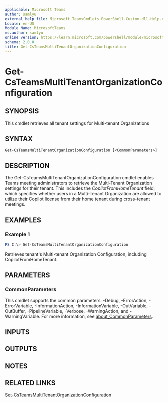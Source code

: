 ```yaml
---
applicable: Microsoft Teams
author: samlyu
external help file: Microsoft.TeamsCmdlets.PowerShell.Custom.dll-Help.xml
Locale: en-US
Module Name: MicrosoftTeams
ms.author: samlyu
online version: https://learn.microsoft.com/powershell/module/microsoftteams/get-csteamsmultitenantorganizationconfiguration
schema: 2.0.0
title: Get-CsTeamsMultiTenantOrganizationConfiguration
---
```


# Get-CsTeamsMultiTenantOrganizationConfiguration

## SYNOPSIS

This cmdlet retrieves all tenant settings for Multi-tenant Organizations

## SYNTAX

```
Get-CsTeamsMultiTenantOrganizationConfiguration [<CommonParameters>]
```

## DESCRIPTION

The Get-CsTeamsMultiTenantOrganizationConfiguration cmdlet enables Teams meeting administrators to retrieve the Multi-Tenant Organization settings for their tenant. This includes the *CopilotFromHomeTenant* field, which specifies whether users in a Multi-Tenant Organization are allowed to utilize their Copilot license from their home tenant during cross-tenant meetings.

## EXAMPLES

### Example 1
```powershell
PS C:\> Get-CsTeamsMultiTenantOrganizationConfiguration
```

Retrieves tenant's Multi-tenant Organization Configuration, including CopilotFromHomeTenant.

## PARAMETERS

### CommonParameters
This cmdlet supports the common parameters: -Debug, -ErrorAction, -ErrorVariable, -InformationAction, -InformationVariable, -OutVariable, -OutBuffer, -PipelineVariable, -Verbose, -WarningAction, and -WarningVariable. For more information, see [about_CommonParameters](https://go.microsoft.com/fwlink/?LinkID=113216).

## INPUTS

## OUTPUTS

## NOTES

## RELATED LINKS

[Set-CsTeamsMultiTenantOrganizationConfiguration](Set-CsTeamsMultiTenantOrganizationConfiguration.md)

